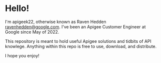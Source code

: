 # Hello!

I'm apigeek22, otherwise known as Raven Hedden <ravenhedden@google.com>. I've been an Apigee Customer Engineer at Google since May of 2022.

This repository is meant to hold useful Apigee solutions and tidbits of API knowlege. Anything within this repo is free to use, download, and distribute.

I hope you enjoy!
